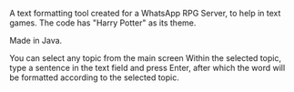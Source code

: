 A text formatting tool created for a WhatsApp RPG Server, to help in text games. The code has "Harry Potter" as its theme.

Made in Java.

You can select any topic from the main screen Within the selected topic, type a sentence in the text field and press Enter, after which the word will be formatted according to the selected topic.

